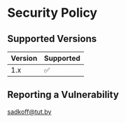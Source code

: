 # Security Policy

## Supported Versions

| Version | Supported          |
| ------- | ------------------ |
| 1.x     | :white_check_mark: |


## Reporting a Vulnerability
sadkoff@tut.by

